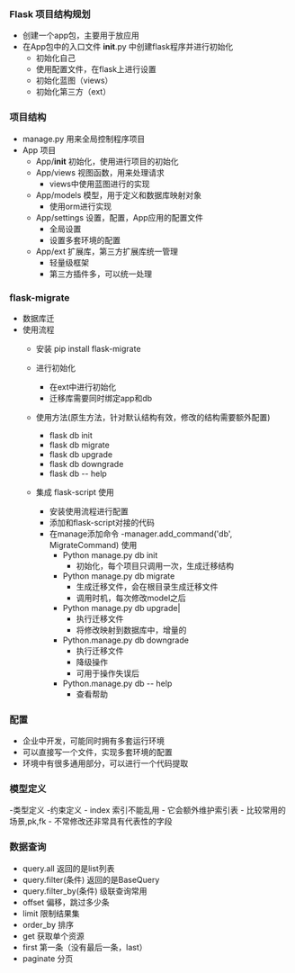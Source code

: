 ### Flask 项目结构规划
- 创建一个app包，主要用于放应用
- 在App包中的入口文件 __init__.py 中创建flask程序并进行初始化
    - 初始化自己
    - 使用配置文件，在flask上进行设置
    - 初始化蓝图（views）
    - 初始化第三方（ext）
    
### 项目结构
- manage.py 用来全局控制程序项目
- App 项目
    - App/__init__ 初始化，使用进行项目的初始化
    - App/views 视图函数，用来处理请求
        - views中使用蓝图进行的实现
    - App/models 模型，用于定义和数据库映射对象
        - 使用orm进行实现
    - App/settings 设置，配置，App应用的配置文件
        - 全局设置
        - 设置多套环境的配置
    - App/ext 扩展库，第三方扩展库统一管理     
        - 轻量级框架
        - 第三方插件多，可以统一处理
### flask-migrate
- 数据库迁
- 使用流程
    - 安装 pip install flask-migrate
    - 进行初始化
        - 在ext中进行初始化
        - 迁移库需要同时绑定app和db
        
    - 使用方法(原生方法，针对默认结构有效，修改的结构需要额外配置)
        - flask db init
        - flask db migrate
        - flask db upgrade
        - flask db downgrade
        - flask db -- help
    - 集成 flask-script 使用
        - 安装使用流程进行配置
        - 添加和flask-script对接的代码
        - 在manage添加命令
            -manager.add_command('db', MigrateCommand)
        使用
            - Python manage.py db init
                - 初始化，每个项目只调用一次，生成迁移结构
            - Python manage.py db migrate
                - 生成迁移文件，会在根目录生成迁移文件
                - 调用时机，每次修改model之后
            - Python manage.py db upgrade|
                - 执行迁移文件
                - 将修改映射到数据库中，增量的
            - Python.manage.py db downgrade
                - 执行迁移文件
                - 降级操作
                - 可用于操作失误后
            - Python.manage.py db -- help
                - 查看帮助
### 配置
- 企业中开发，可能同时拥有多套运行环境
- 可以直接写一个文件，实现多套环境的配置
- 环境中有很多通用部分，可以进行一个代码提取

### 模型定义
-类型定义
-约束定义
    - index 索引不能乱用
    - 它会额外维护索引表
    - 比较常用的场景,pk,fk
    - 不常修改还非常具有代表性的字段

### 数据查询
- query.all 返回的是list列表
- query.filter(条件) 返回的是BaseQuery
- query.filter_by(条件) 级联查询常用
- offset 偏移，跳过多少条
- limit 限制结果集
- order_by 排序
- get 获取单个资源
- first 第一条（没有最后一条，last）
- paginate 分页
